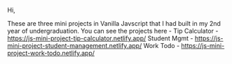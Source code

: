 Hi, 

These are three mini projects in Vanilla Javscript that I had built in my 2nd year of undergraduation. 
You can see the projects here - 
Tip Calculator - https://js-mini-project-tip-calculator.netlify.app/
Student Mgmt - https://js-mini-project-student-management.netlify.app/ 
Work Todo - https://js-mini-project-work-todo.netlify.app/
